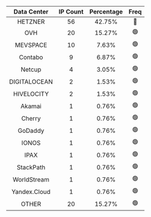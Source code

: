 | Data Center | IP Count | Percentage | Freq |
|:------------:|:--------:|:-----------:|:-----:|
| HETZNER | 56 | 42.75% | 🔴 |
| OVH | 20 | 15.27% | 🟢 |
| MEVSPACE | 10 | 7.63% | 🟢 |
| Contabo | 9 | 6.87% | 🟢 |
| Netcup | 4 | 3.05% | 🟢 |
| DIGITALOCEAN | 2 | 1.53% | 🟢 |
| HIVELOCITY | 2 | 1.53% | 🟢 |
| Akamai | 1 | 0.76% | 🟢 |
| Cherry | 1 | 0.76% | 🟢 |
| GoDaddy | 1 | 0.76% | 🟢 |
| IONOS | 1 | 0.76% | 🟢 |
| IPAX | 1 | 0.76% | 🟢 |
| StackPath | 1 | 0.76% | 🟢 |
| WorldStream | 1 | 0.76% | 🟢 |
| Yandex.Cloud | 1 | 0.76% | 🟢 |
| OTHER | 20 | 15.27% | 🟢 |